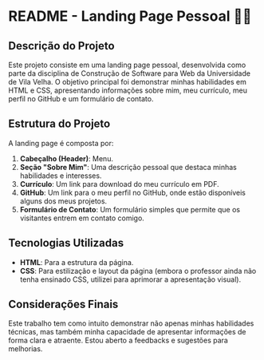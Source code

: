 # README - Landing Page Pessoal 🧑‍🎓

## Descrição do Projeto

Este projeto consiste em uma landing page pessoal, desenvolvida como parte da disciplina de Construção de Software para Web da Universidade de Vila Velha. O objetivo principal foi demonstrar minhas habilidades em HTML e CSS, apresentando informações sobre mim, meu currículo, meu perfil no GitHub e um formulário de contato.

## Estrutura do Projeto

A landing page é composta por:

1. **Cabeçalho (Header)**: Menu.
2. **Seção "Sobre Mim"**: Uma descrição pessoal que destaca minhas habilidades e interesses.
3. **Currículo**: Um link para download do meu currículo em PDF.
4. **GitHub**: Um link para o meu perfil no GitHub, onde estão disponíveis alguns dos meus projetos.
5. **Formulário de Contato**: Um formulário simples que permite que os visitantes entrem em contato comigo.

## Tecnologias Utilizadas

- **HTML**: Para a estrutura da página.
- **CSS**: Para estilização e layout da página (embora o professor ainda não tenha ensinado CSS, utilizei para aprimorar a apresentação visual).

## Considerações Finais

Este trabalho tem como intuito demonstrar não apenas minhas habilidades técnicas, mas também minha capacidade de apresentar informações de forma clara e atraente. Estou aberto a feedbacks e sugestões para melhorias.
